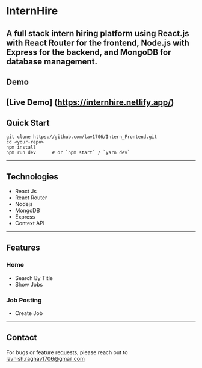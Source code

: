 # InternHire

A full stack intern hiring platform using React.js with React Router for the frontend, Node.js with Express for the backend, and MongoDB for database management.
---
## Demo
[Live Demo] (https://internhire.netlify.app/)
---
## Quick Start
```
git clone https://github.com/lav1706/Intern_Frontend.git
cd <your-repo>
npm install
npm run dev      # or `npm start` / `yarn dev`
```
---
## Technologies
- React Js
- React Router 
- Nodejs 
- MongoDB
- Express
- Context API
---
## Features
### Home
- Search By Title
- Show Jobs
### Job Posting
- Create Job
---
## Contact
For bugs or feature requests, please reach out to lavnish.raghav1706@gmail.com
